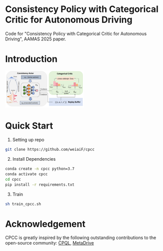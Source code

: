 # Consistency Policy with Categorical Critic for Autonomous Driving

Code for "Consistency Policy with Categorical Critic for Autonomous Driving", AAMAS 2025 paper.

# Introduction

<img src="./figures/method_framework.png" alt="framework" width="50%" />

# Quick Start

1. Setting up repo

```bash
git clone https://github.com/weiaiF/cpcc
```

2. Install Dependencies

```bash
conda create -n cpcc python=3.7
conda activate cpcc
cd cpcc
pip install -r requirements.txt
```
3. Train

```bash
sh train_cpcc.sh
```

# Acknowledgement
CPCC is greatly inspired by the following outstanding contributions to the open-source community:
[CPQL](https://github.com/cccedric/cpql), [MetaDrive](https://github.com/metadriverse/metadrive)
